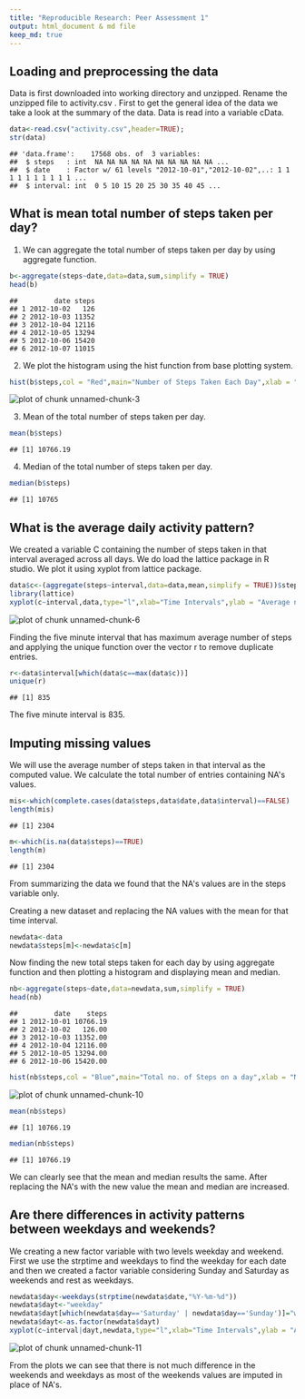 ```yaml
---
title: "Reproducible Research: Peer Assessment 1"   
output: html_document & md file    
keep_md: true  
---
```



## Loading and preprocessing the data

Data is first downloaded into working directory and unzipped. Rename the unzipped file to activity.csv .
First to get the general idea of the data we take a look at the summary of the data.
Data is read into a variable cData.


```r
data<-read.csv("activity.csv",header=TRUE);
str(data)
```

```
## 'data.frame':	17568 obs. of  3 variables:
##  $ steps   : int  NA NA NA NA NA NA NA NA NA NA ...
##  $ date    : Factor w/ 61 levels "2012-10-01","2012-10-02",..: 1 1 1 1 1 1 1 1 1 1 ...
##  $ interval: int  0 5 10 15 20 25 30 35 40 45 ...
```

## What is mean total number of steps taken per day?

1. We can aggregate the total number of steps taken per day by using aggregate function. 


```r
b<-aggregate(steps~date,data=data,sum,simplify = TRUE)
head(b)
```

```
##         date steps
## 1 2012-10-02   126
## 2 2012-10-03 11352
## 3 2012-10-04 12116
## 4 2012-10-05 13294
## 5 2012-10-06 15420
## 6 2012-10-07 11015
```

2. We plot the histogram using the hist function from base plotting system.


```r
hist(b$steps,col = "Red",main="Number of Steps Taken Each Day",xlab = "No. of Steps")
```

![plot of chunk unnamed-chunk-3](figure/unnamed-chunk-3-1.png) 

3. Mean of the total number of steps taken per day.


```r
mean(b$steps)
```

```
## [1] 10766.19
```

4. Median of the total number of steps taken per day.


```r
median(b$steps)
```

```
## [1] 10765
```

## What is the average daily activity pattern?

We created a variable C containing the number of steps taken in that interval averaged across all days. 
We do load the lattice package in R studio.
We plot it using xyplot from lattice package.


```r
data$c<-(aggregate(steps~interval,data=data,mean,simplify = TRUE))$steps
library(lattice)
xyplot(c~interval,data,type="l",xlab="Time Intervals",ylab = "Average no. of steps")
```

![plot of chunk unnamed-chunk-6](figure/unnamed-chunk-6-1.png) 

Finding the five minute interval that has maximum average number of steps and applying the unique function over the vector r to remove duplicate entries.


```r
r<-data$interval[which(data$c==max(data$c))]
unique(r)
```

```
## [1] 835
```

The five minute interval is 835.

## Imputing missing values

We will use the average number of steps taken in that interval as the computed value. We calculate the total number of entries containing NA's values.


```r
mis<-which(complete.cases(data$steps,data$date,data$interval)==FALSE)
length(mis)
```

```
## [1] 2304
```

```r
m<-which(is.na(data$steps)==TRUE)
length(m)
```

```
## [1] 2304
```

From summarizing the data we found that the NA's values are in the steps variable only.

Creating a new dataset and replacing the NA values with the mean for that time interval.


```r
newdata<-data
newdata$steps[m]<-newdata$c[m]
```

Now finding the new total steps taken for each day by using aggregate function and then plotting a histogram and displaying mean and median.


```r
nb<-aggregate(steps~date,data=newdata,sum,simplify = TRUE)
head(nb)
```

```
##         date    steps
## 1 2012-10-01 10766.19
## 2 2012-10-02   126.00
## 3 2012-10-03 11352.00
## 4 2012-10-04 12116.00
## 5 2012-10-05 13294.00
## 6 2012-10-06 15420.00
```

```r
hist(nb$steps,col = "Blue",main="Total no. of Steps on a day",xlab = "No. of Steps")
```

![plot of chunk unnamed-chunk-10](figure/unnamed-chunk-10-1.png) 

```r
mean(nb$steps)
```

```
## [1] 10766.19
```

```r
median(nb$steps)
```

```
## [1] 10766.19
```

We can clearly see that the mean and median results the same. After replacing the NA's with the new value the mean and median are increased.

## Are there differences in activity patterns between weekdays and weekends?

We creating a new factor variable with two levels weekday and weekend. First we use the strptime and weekdays to find the weekday for each date and then we created a factor variable considering Sunday and Saturday as weekends and rest as weekdays.


```r
newdata$day<-weekdays(strptime(newdata$date,"%Y-%m-%d"))
newdata$dayt<-"weekday"
newdata$dayt[which(newdata$day=='Saturday' | newdata$day=='Sunday')]="weekend"
newdata$dayt<-as.factor(newdata$dayt)
xyplot(c~interval|dayt,newdata,type="l",xlab="Time Intervals",ylab = "Average no. of steps")
```

![plot of chunk unnamed-chunk-11](figure/unnamed-chunk-11-1.png) 

From the plots we can see that there is not much difference in the weekends and weekdays as most of the weekends values are imputed in place of NA's.
